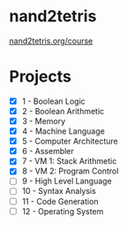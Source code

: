 # nand2tetris
[nand2tetris.org/course](nand2tetris.org/course)

# Projects
- [x] 1 - Boolean Logic
- [x] 2 - Boolean Arithmetic
- [x] 3 - Memory
- [x] 4 - Machine Language
- [x] 5 - Computer Architecture
- [x] 6 - Assembler
- [x] 7 - VM 1: Stack Arithmetic
- [x] 8 - VM 2: Program Control
- [ ] 9 - High Level Language
- [ ] 10 - Syntax Analysis
- [ ] 11 - Code Generation
- [ ] 12 - Operating System
